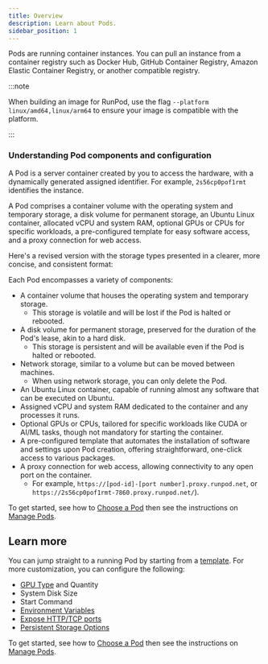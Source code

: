 ```yaml
---
title: Overview
description: Learn about Pods.
sidebar_position: 1
---
```


Pods are running container instances. You can pull an instance from a container registry such as Docker Hub, GitHub Container Registry, Amazon Elastic Container Registry, or another compatible registry.

:::note

When building an image for RunPod, use the flag `--platform linux/amd64,linux/arm64` to ensure your image is compatible with the platform.

:::

### Understanding Pod components and configuration

A Pod is a server container created by you to access the hardware, with a dynamically generated assigned identifier.
For example, `2s56cp0pof1rmt` identifies the instance.

A Pod comprises a container volume with the operating system and temporary storage, a disk volume for permanent storage, an Ubuntu Linux container, allocated vCPU and system RAM, optional GPUs or CPUs for specific workloads, a pre-configured template for easy software access, and a proxy connection for web access.

Here's a revised version with the storage types presented in a clearer, more concise, and consistent format:

Each Pod encompasses a variety of components:

- A container volume that houses the operating system and temporary storage.
  - This storage is volatile and will be lost if the Pod is halted or rebooted.
- A disk volume for permanent storage, preserved for the duration of the Pod's lease, akin to a hard disk.
  - This storage is persistent and will be available even if the Pod is halted or rebooted.
- Network storage, similar to a volume but can be moved between machines.
  - When using network storage, you can only delete the Pod.
- An Ubuntu Linux container, capable of running almost any software that can be executed on Ubuntu.
- Assigned vCPU and system RAM dedicated to the container and any processes it runs.
- Optional GPUs or CPUs, tailored for specific workloads like CUDA or AI/ML tasks, though not mandatory for starting the container.
- A pre-configured template that automates the installation of software and settings upon Pod creation, offering straightforward, one-click access to various packages.
- A proxy connection for web access, allowing connectivity to any open port on the container.
  - For example, `https://[pod-id]-[port number].proxy.runpod.net`, or `https://2s56cp0pof1rmt-7860.proxy.runpod.net/`).

To get started, see how to [Choose a Pod](/pods/choose-a-pod) then see the instructions on [Manage Pods](/pods/manage-pods).

## Learn more

You can jump straight to a running Pod by starting from a [template](/pods/templates/overview). For more customization, you can configure the following:

- [GPU Type](/references/gpu-types) and Quantity
- System Disk Size
- Start Command
- [Environment Variables](/pods/references/environment-variables)
- [Expose HTTP/TCP ports](/pods/configuration/expose-ports)
- [Persistent Storage Options](/category/storage)

To get started, see how to [Choose a Pod](/pods/choose-a-pod) then see the instructions on [Manage Pods](/pods/manage-pods).
